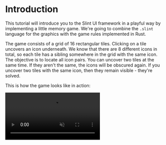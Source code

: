 <!-- Copyright © SixtyFPS GmbH <info@slint.dev> ; SPDX-License-Identifier: MIT -->
# Introduction

This tutorial will introduce you to the Slint UI framework in a playful way by implementing a little memory game. We're going to combine the `.slint` language for the graphics with the game rules implemented in Rust.

The game consists of a grid of 16 rectangular tiles. Clicking on a tile uncovers an icon underneath.
We know that there are 8 different icons in total, so each tile has a sibling somewhere in the grid with the
same icon. The objective is to locate all icon pairs. You can uncover two tiles at the same time. If they
aren't the same, the icons will be obscured again.
If you uncover two tiles with the same icon, then they remain visible - they're solved.

This is how the game looks like in action:

<video autoplay loop muted playsinline src="https://slint.dev/blog/memory-game-tutorial/memory_clip.mp4"
        class="img-fluid img-thumbnail rounded"></video>
